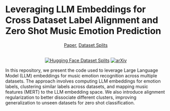 # Leveraging LLM Embeddings for Cross Dataset Label Alignment and Zero Shot Music Emotion Prediction
<div align="center">
<a href="https://arxiv.org/abs/XXXX.XXXX">Paper</a>,
<a href="https://huggingface.co/datasets/amaai-lab/cross-dataset-emotion-splits">Dataset Splits</a>
<br/><br/>
  
[![Hugging Face Dataset Splits](https://img.shields.io/badge/%F0%9F%A4%97%20Hugging%20Face-Dataset-blue)](https://huggingface.co/datasets/amaai-lab/cross-dataset-emotion-splits) [![arXiv](https://img.shields.io/badge/arXiv-2406.02255-brightgreen.svg)](https://arxiv.org/abs/XXXX.XXXX)
</div>


In this repository, we present the code used to leverage Large Language Model (LLM) embeddings for music emotion recognition across multiple datasets. The approach involves computing LLM embeddings for emotion labels, clustering similar labels across datasets, and mapping music features (MERT) to the LLM embedding space. We also introduce alignment regularization to better dissociate different clusters, improving generalization to unseen datasets for zero shot classification.

